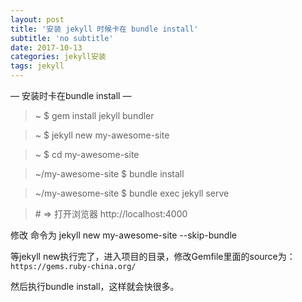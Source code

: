 ```yaml
---
layout: post
title: '安装 jekyll 时候卡在 bundle install'
subtitle: 'no subtitle'
date: 2017-10-13
categories: jekyll安装
tags: jekyll
---
```


— 安装时卡在bundle install —



> ~ $ gem install jekyll bundler

> ~ $ jekyll new my-awesome-site

> ~ $ cd my-awesome-site

> ~/my-awesome-site $ bundle install

> ~/my-awesome-site $ bundle exec jekyll serve

> \# => 打开浏览器 http://localhost:4000



修改 命令为 jekyll new my-awesome-site -\-skip-bundle

等jekyll new执行完了，进入项目的目录，修改Gemfile里面的source为：` https://gems.ruby-china.org/`

然后执行bundle install，这样就会快很多。

